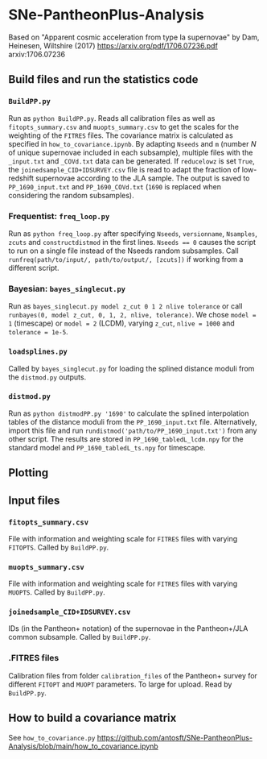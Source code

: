# SNe-PantheonPlus-Analysis

Based on "Apparent cosmic acceleration from type Ia supernovae" by Dam, Heinesen, Wiltshire (2017) https://arxiv.org/pdf/1706.07236.pdf arxiv:1706.07236 

## Build files and run the statistics code

### `BuildPP.py`

Run as `python BuildPP.py`. Reads all calibration files as well as `fitopts_summary.csv` and `muopts_summary.csv` to get the scales for the weighting of the `FITRES` files. The covariance matrix is calculated as specified in `how_to_covariance.ipynb`. By adapting `Nseeds` and `m` (number $N$ of unique supernovae included in each subsample), multiple files with the `_input.txt` and `_COVd.txt` data can be generated. If `reducelowz` is set `True`, the `joinedsample_CID+IDSURVEY.csv` file is read to adapt the fraction of low-redshift supernovae according to the JLA sample. The output is saved to `PP_1690_input.txt` and `PP_1690_COVd.txt` (`1690` is replaced when considering the random subsamples).

### Frequentist: `freq_loop.py`

Run as `python freq_loop.py` after specifying `Nseeds`, `versionname`, `Nsamples`, `zcuts` and `constructdistmod` in the first lines. `Nseeds == 0` causes the script to run on a single file instead of the Nseeds random subsamples. Call `runfreq(path/to/input/, path/to/output/, [zcuts])` if working from a different script.

### Bayesian: `bayes_singlecut.py`

Run as `bayes_singlecut.py model z_cut 0 1 2 nlive tolerance` or call `runbayes(0, model z_cut, 0, 1, 2, nlive, tolerance)`. We chose `model = 1` (timescape) or `model = 2` (LCDM), varying `z_cut`, `nlive = 1000` and `tolerance = 1e-5`.

### `loadsplines.py`

Called by `bayes_singlecut.py` for loading the splined distance moduli from the `distmod.py` outputs.

### `distmod.py`

Run as `python distmodPP.py '1690'` to calculate the splined interpolation tables of the distance moduli from the `PP_1690_input.txt` file. Alternatively, import this file and run `rundistmod('path/to/PP_1690_input.txt')` from any other script. The results are stored in `PP_1690_tabledL_lcdm.npy` for the standard model and `PP_1690_tabledL_ts.npy` for timescape.

## Plotting

## Input files 

### `fitopts_summary.csv`

File with information and weighting scale for `FITRES` files with varying `FITOPTS`. Called by `BuildPP.py`.

### `muopts_summary.csv`

File with information and weighting scale for `FITRES` files with varying `MUOPTS`. Called by `BuildPP.py`.

### `joinedsample_CID+IDSURVEY.csv`

IDs (in the Pantheon+ notation) of the supernovae in the Pantheon+/JLA common subsample. Called by `BuildPP.py`.

### .FITRES files

Calibration files from folder `calibration_files` of the Pantheon+ survey for different `FITOPT` and `MUOPT` parameters. To large for upload. Read by `BuildPP.py`.

## How to build a covariance matrix

See `how_to_covariance.py` https://github.com/antosft/SNe-PantheonPlus-Analysis/blob/main/how_to_covariance.ipynb

